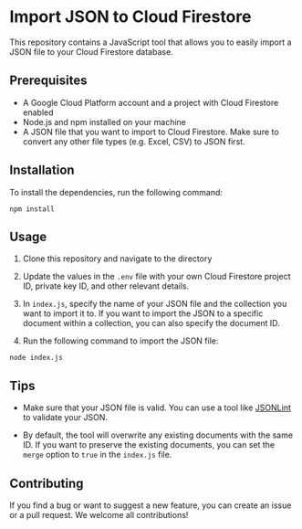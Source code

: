 Import JSON to Cloud Firestore
==============================

This repository contains a JavaScript tool that allows you to easily import a JSON file to your Cloud Firestore database.

Prerequisites
-------------

-   A Google Cloud Platform account and a project with Cloud Firestore enabled
-   Node.js and npm installed on your machine
-   A JSON file that you want to import to Cloud Firestore. Make sure to convert any other file types (e.g. Excel, CSV) to JSON first.

Installation
------------

To install the dependencies, run the following command:

  `npm install`

Usage
-----

1.  Clone this repository and navigate to the directory

2.  Update the values in the `.env` file with your own Cloud Firestore project ID, private key ID, and other relevant details.

3.  In `index.js`, specify the name of your JSON file and the collection you want to import it to. If you want to import the JSON to a specific document within a collection, you can also specify the document ID.

4.  Run the following command to import the JSON file:

  `node index.js`

Tips
----

-   Make sure that your JSON file is valid. You can use a tool like [JSONLint](https://jsonlint.com/) to validate your JSON.

-   By default, the tool will overwrite any existing documents with the same ID. If you want to preserve the existing documents, you can set the `merge` option to `true` in the `index.js` file.

Contributing
------------

If you find a bug or want to suggest a new feature, you can create an issue or a pull request. We welcome all contributions!
